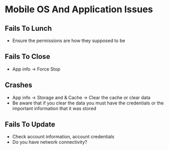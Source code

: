 # Mobile OS And Application Issues



## Fails To Lunch

* Ensure the permissions are how they supposed to be

## Fails To Close

* App info -> Force Stop

## Crashes

* App info -> Storage and  &  Cache -> Clear the cache or clear data&#x20;
* Be aware that if you clear the data you must have the credentials or the important information that it was stored&#x20;

## Fails To Update

* Check account information, account credentials
* Do you have network connectivity?

